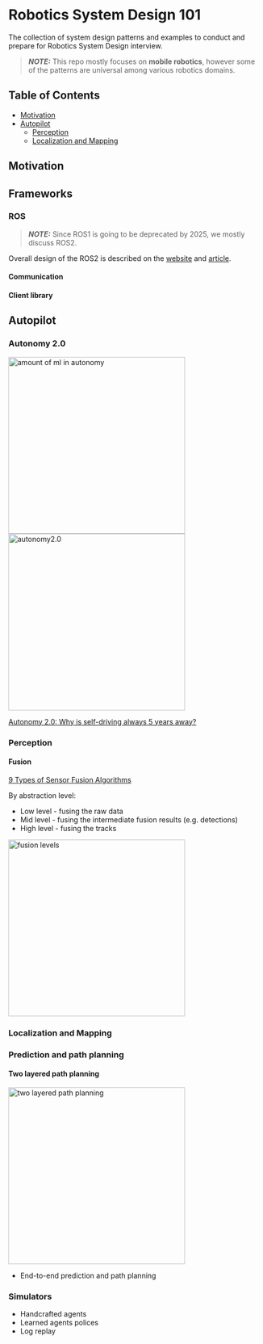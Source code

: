 # Robotics System Design 101
The collection of system design patterns and examples to conduct and prepare for Robotics System Design interview.

> **_NOTE:_**  This repo mostly focuses on **mobile robotics**, however some of the patterns are universal among various robotics domains.

## Table of Contents

* [Motivation](#motivation)
* [Autopilot](#autopilot)
    * [Perception](#perception)
    * [Localization and Mapping](#localization-and-mapping)

## Motivation

## Frameworks
### ROS
> **_NOTE:_**  Since ROS1 is going to be deprecated by 2025, we mostly discuss ROS2.

Overall design of the ROS2 is described on the [website](http://design.ros2.org) and [article](https://arxiv.org/pdf/2211.07752.pdf).

#### Communication

#### Client library 

## Autopilot

### Autonomy 2.0
<img src="https://media.arxiv-vanity.com/render-output/8036325/x3.png" alt="amount of ml in autonomy" width="350"/>
<img src="https://lh6.googleusercontent.com/AXtgWv1lqFgkOMBtY79HWuyr8wxJda9EOjzfj1Aq8pvZl7ibDvUWzsSJjYgokB5k4UJrepzae3F_U6aU8Fz2MuuhN7xOqh698SVgmI9uj-BfQoNfl9TIgaW4zmCMD8qx0bG9NhdU" alt="autonomy2.0" width="350"/>

[Autonomy 2.0: Why is self-driving always 5 years away?](https://arxiv.org/pdf/2107.08142.pdf)

### Perception

#### Fusion
[9 Types of Sensor Fusion Algorithms](https://www.thinkautonomous.ai/blog/9-types-of-sensor-fusion-algorithms/)

By abstraction level:
- Low level - fusing the raw data
- Mid level - fusing the intermediate fusion results (e.g. detections)
- High level - fusing the tracks

<img src="https://app.dropinblog.com/uploaded/blogs/34241363/files/Types_of_Sensor_3.png" alt="fusion levels" width="350"/>

### Localization and Mapping

### Prediction and path planning
#### Two layered path planning
<img src="https://aandds.com/blog/images/robot_path_planning_two_layered.png" alt="two layered path planning" width="350"/>


- End-to-end prediction and path planning

### Simulators
- Handcrafted agents
- Learned agents polices
- Log replay
<!-- https://www.youtube.com/watch?v=S59lIhwU4dA -->